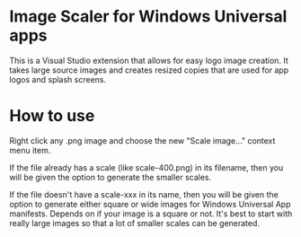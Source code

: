 # Image Scaler for Windows Universal apps
This is a Visual Studio extension that allows for easy logo image creation. It takes large source images and creates resized copies that are used for app logos and splash screens.

# How to use

Right click any .png image and choose the new "Scale image..." context menu item.

If the file already has a scale (like scale-400.png) in its filename, then you will be given the option to generate the smaller scales.

If the file doesn't have a scale-xxx in its name, then you will be given the option to generate either square or wide images for Windows Universal App manifests. Depends on if your image is a square or not. It's best to start with really large images so that a lot of smaller scales can be generated.
